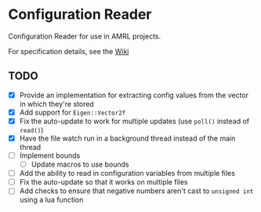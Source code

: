 # Configuration Reader
Configuration Reader for use in AMRL projects.

For specification details, see the [Wiki](https://github.com/umass-amrl/ConfigurationReader/wiki)

## TODO
- [x] Provide an implementation for extracting config values from the vector in which they're stored
- [x] Add support for `Eigen::Vector2f`
- [x] Fix the auto-update to work for multiple updates (use `poll()` instead of `read()`)
- [x] Have the file watch run in a background thread instead of the main thread
- [ ] Implement bounds
    - [ ] Update macros to use bounds
- [ ] Add the ability to read in configuration variables from multiple files
- [ ] Fix the auto-update so that it works on multiple files
- [ ] Add checks to ensure that negative numbers aren't cast to `unsigned int` using a lua function
